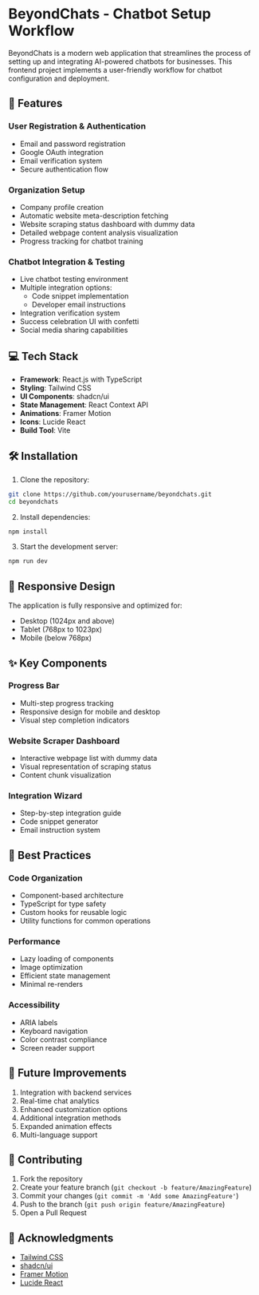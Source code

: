 # BeyondChats - Chatbot Setup Workflow

BeyondChats is a modern web application that streamlines the process of setting up and integrating AI-powered chatbots for businesses. This frontend project implements a user-friendly workflow for chatbot configuration and deployment.

## 🚀 Features

### User Registration & Authentication
- Email and password registration
- Google OAuth integration
- Email verification system
- Secure authentication flow

### Organization Setup
- Company profile creation
- Automatic website meta-description fetching
- Website scraping status dashboard with dummy data
- Detailed webpage content analysis visualization
- Progress tracking for chatbot training

### Chatbot Integration & Testing
- Live chatbot testing environment
- Multiple integration options:
  - Code snippet implementation
  - Developer email instructions
- Integration verification system
- Success celebration UI with confetti
- Social media sharing capabilities

## 💻 Tech Stack

- **Framework**: React.js with TypeScript
- **Styling**: Tailwind CSS
- **UI Components**: shadcn/ui
- **State Management**: React Context API
- **Animations**: Framer Motion
- **Icons**: Lucide React
- **Build Tool**: Vite

## 🛠️ Installation

1. Clone the repository:
```bash
git clone https://github.com/yourusername/beyondchats.git
cd beyondchats
```

2. Install dependencies:
```bash
npm install
```

3. Start the development server:
```bash
npm run dev
```

## 📱 Responsive Design

The application is fully responsive and optimized for:
- Desktop (1024px and above)
- Tablet (768px to 1023px)
- Mobile (below 768px)

## ✨ Key Components

### Progress Bar
- Multi-step progress tracking
- Responsive design for mobile and desktop
- Visual step completion indicators

### Website Scraper Dashboard
- Interactive webpage list with dummy data
- Visual representation of scraping status
- Content chunk visualization

### Integration Wizard
- Step-by-step integration guide
- Code snippet generator
- Email instruction system

## 🎯 Best Practices

### Code Organization
- Component-based architecture
- TypeScript for type safety
- Custom hooks for reusable logic
- Utility functions for common operations

### Performance
- Lazy loading of components
- Image optimization
- Efficient state management
- Minimal re-renders

### Accessibility
- ARIA labels
- Keyboard navigation
- Color contrast compliance
- Screen reader support

## 🚧 Future Improvements

1. Integration with backend services
2. Real-time chat analytics
3. Enhanced customization options
4. Additional integration methods
5. Expanded animation effects
6. Multi-language support

## 🤝 Contributing

1. Fork the repository
2. Create your feature branch (`git checkout -b feature/AmazingFeature`)
3. Commit your changes (`git commit -m 'Add some AmazingFeature'`)
4. Push to the branch (`git push origin feature/AmazingFeature`)
5. Open a Pull Request

## 🙏 Acknowledgments

- [Tailwind CSS](https://tailwindcss.com/)
- [shadcn/ui](https://ui.shadcn.com/)
- [Framer Motion](https://www.framer.com/motion/)
- [Lucide React](https://lucide.dev/)